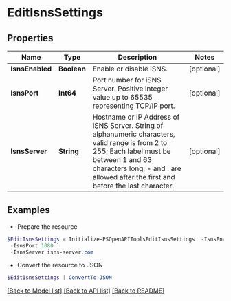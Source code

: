 # EditIsnsSettings
## Properties

Name | Type | Description | Notes
------------ | ------------- | ------------- | -------------
**IsnsEnabled** | **Boolean** | Enable or disable iSNS. | [optional] 
**IsnsPort** | **Int64** | Port number for iSNS Server. Positive integer value up to 65535 representing TCP/IP port. | [optional] 
**IsnsServer** | **String** | Hostname or IP Address of iSNS Server. String of alphanumeric characters, valid range is from 2 to 255; Each label must be between 1 and 63 characters long; - and . are allowed after the first and before the last character. | [optional] 

## Examples

- Prepare the resource
```powershell
$EditIsnsSettings = Initialize-PSOpenAPIToolsEditIsnsSettings  -IsnsEnabled true `
 -IsnsPort 1080 `
 -IsnsServer isns-server.com
```

- Convert the resource to JSON
```powershell
$EditIsnsSettings | ConvertTo-JSON
```

[[Back to Model list]](../README.md#documentation-for-models) [[Back to API list]](../README.md#documentation-for-api-endpoints) [[Back to README]](../README.md)

